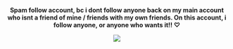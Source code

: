 **<p align="center"> Spam follow account, bc i dont follow anyone back on my main account who isnt a friend of mine / friends with my own friends. On this account, i follow anyone, or anyone who wants it!! ♡</p>**

<p align="center"> <img src="https://github.com/user-attachments/assets/5286048e-cfac-4b6f-b718-b36bf49475dd" </p>



